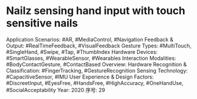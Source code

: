 # Nailz sensing hand input with touch sensitive nails

Application Scenarios: #AR, #MediaControl, #Navigation
Feedback & Output: #RealTimeFeedback, #VisualFeedback
Gesture Types: #MultiTouch, #SingleHand, #Swipe, #Tap, #ThumbIndex
Hardware Devices: #SmartGlasses, #WearableSensor, #Wearables
Interaction Modalities: #BodyContactGesture, #ContactBased
Overview: Hardware
Recognition & Classification: #FingerTracking, #GestureRecognition
Sensing Technology: #CapacitiveSensor, #IMU
User Experience & Design Factors: #DiscreetInput, #EyesFree, #HandsFree, #HighAccuracy, #OneHandUse, #SocialAcceptability
Year: 2020
序号: 29